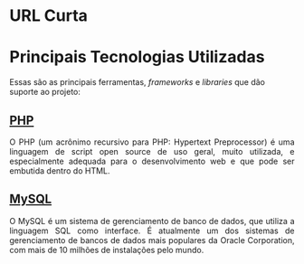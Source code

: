 # URL Curta

# Principais Tecnologias Utilizadas
Essas são as principais ferramentas, *frameworks* e *libraries* que dão suporte ao projeto:

## [PHP](https://www.php.net/)
<p style="text-align: justify;">O PHP (um acrônimo recursivo para PHP: Hypertext Preprocessor) é uma linguagem de script open source de uso geral, muito utilizada, e especialmente adequada para o desenvolvimento web e que pode ser embutida dentro do HTML.</p>

## [MySQL](https://www.mysql.com/)
<p style="text-align: justify;">O MySQL é um sistema de gerenciamento de banco de dados, que utiliza a linguagem SQL como interface. É atualmente um dos sistemas de gerenciamento de bancos de dados mais populares da Oracle Corporation, com mais de 10 milhões de instalações pelo mundo.</p>
